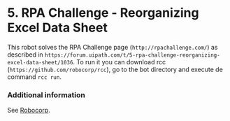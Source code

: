 # 5. RPA Challenge - Reorganizing Excel Data Sheet

This robot solves the RPA Challenge page (`http://rpachallenge.com/`) as described in `https://forum.uipath.com/t/5-rpa-challenge-reorganizing-excel-data-sheet/1036`. To run it you can download rcc (`https://github.com/robocorp/rcc`), go to the bot directory and execute de command `rcc run`.


### Additional information
See [Robocorp](https://robocorp.com).

